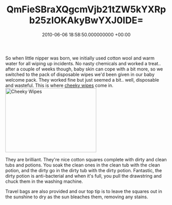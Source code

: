﻿---
layout: post
title: !binary |-
  QmFieSBraXQgcmVjb21tZW5kYXRpb25zIOKAkyBwYXJ0IDE=
wordpress_id: 292
wordpress_url: !binary |-
  aHR0cDovL3d3dy5qYW1lc2FuZGNsYXJlLm5ldC8/cD0yOTI=
date: 2010-06-06 18:58:50.000000000 +00:00
---
So when little nipper was born, we initially used cotton wool and warm water for all wiping up incidents. No nasty chemicals and worked a treat.. after a couple of weeks though, baby skin can cope with a bit more, so we switched to the pack of disposable wipes we'd been given in our baby welcome pack. They worked fine but just seemed a bit.. well, disposable and wasteful. This is where <a title="Cheeky Wipes" href="http://www.cheekywipes.com">cheeky wipes</a> come in.
<img class="alignnone" title="Cheeky Wipes Kit" src="http://www.cheekywipes.com/images/cw/Opened_Kit_Sml.jpg" alt="Cheeky Wipes" width="283" height="200" />

They are brilliant. They're nice cotton squares complete with dirty and clean tubs and potions. You soak the clean ones in the clean tub with the clean potion, and the dirty go in the dirty tub with the dirty potion. Fantastic, the dirty potion is anti-bacterial and when it's full, you pull the drawstring and chuck them in the washing machine.

Travel bags are also provided and our top tip is to leave the squares out in the sunshine to dry as the sun bleaches them, removing any stains.
<ul></ul>
